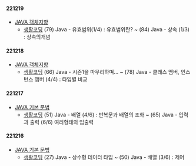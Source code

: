#### 221219
- [JAVA 객체지향](../JAVA/JAVA%20%EA%B0%9D%EC%B2%B4%EC%A7%80%ED%96%A5.md)
    - [생활코딩](https://www.youtube.com/playlist?list=PLuHgQVnccGMCeAy-2-llhw3nWoQKUvQck) (79) Java - 유효범위(1/4) : 유효범위란? ~ (84) Java - 상속 (1/3) : 상속의개념

#### 221218
- [JAVA 객체지향](../JAVA/JAVA%20%EA%B0%9D%EC%B2%B4%EC%A7%80%ED%96%A5.md)
    - [생활코딩](https://www.youtube.com/playlist?list=PLuHgQVnccGMCeAy-2-llhw3nWoQKUvQck) (66) Java - 시즌1을 마무리하며... ~ (78) Java - 클래스 맴버, 인스턴스 맴버 (4/4) : 타입별 비교
    
#### 221217
- [JAVA 기본 문법](../JAVA/JAVA%20%EA%B8%B0%EB%B3%B8%20%EB%AC%B8%EB%B2%95.md)
    - [생활코딩](https://www.youtube.com/playlist?list=PLuHgQVnccGMCeAy-2-llhw3nWoQKUvQck) (51) Java - 배열 (4/6) : 반복문과 배열의 조화 ~ (65) Java - 입력과 출력 (6/6) 여러형태의 입출력

#### 221216
- [JAVA 기본 문법](../JAVA/JAVA%20%EA%B8%B0%EB%B3%B8%20%EB%AC%B8%EB%B2%95.md)
    - [생활코딩](https://www.youtube.com/playlist?list=PLuHgQVnccGMCeAy-2-llhw3nWoQKUvQck) (27) Java - 상수형 데이터 타입 ~ (50) Java - 배열 (3/6) : 제어
